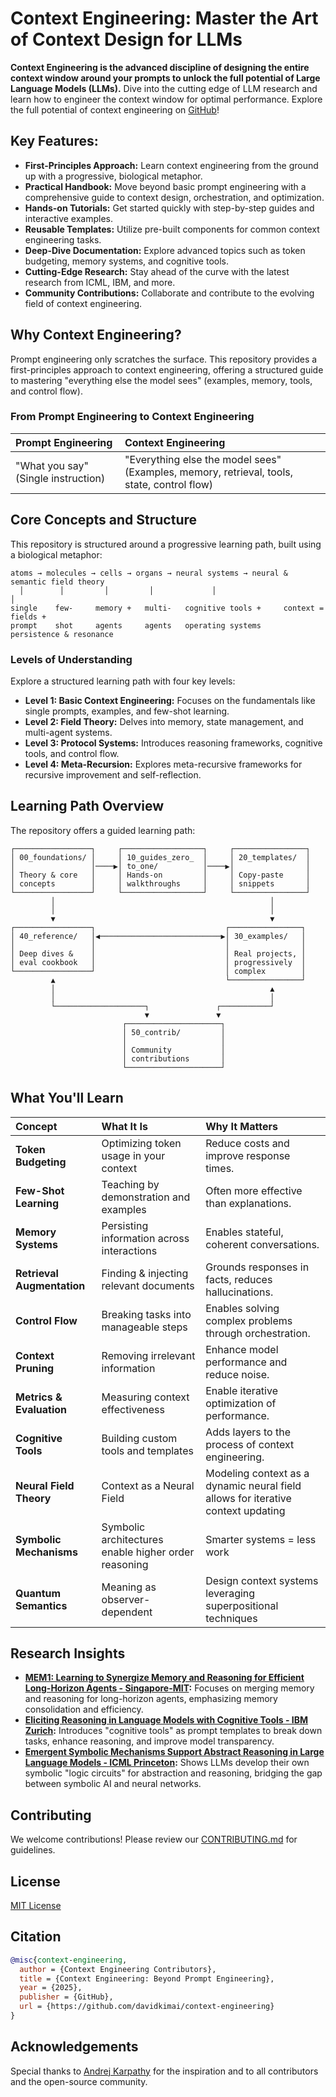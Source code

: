 # Context Engineering: Master the Art of Context Design for LLMs

**Context Engineering is the advanced discipline of designing the entire context window around your prompts to unlock the full potential of Large Language Models (LLMs).** Dive into the cutting edge of LLM research and learn how to engineer the context window for optimal performance. Explore the full potential of context engineering on [GitHub](https://github.com/davidkimai/Context-Engineering)!

## Key Features:

*   **First-Principles Approach:** Learn context engineering from the ground up with a progressive, biological metaphor.
*   **Practical Handbook:**  Move beyond basic prompt engineering with a comprehensive guide to context design, orchestration, and optimization.
*   **Hands-on Tutorials:**  Get started quickly with step-by-step guides and interactive examples.
*   **Reusable Templates:** Utilize pre-built components for common context engineering tasks.
*   **Deep-Dive Documentation:**  Explore advanced topics such as token budgeting, memory systems, and cognitive tools.
*   **Cutting-Edge Research:** Stay ahead of the curve with the latest research from ICML, IBM, and more.
*   **Community Contributions:** Collaborate and contribute to the evolving field of context engineering.

## Why Context Engineering?

Prompt engineering only scratches the surface.  This repository provides a first-principles approach to context engineering, offering a structured guide to mastering "everything else the model sees" (examples, memory, tools, and control flow).

### From Prompt Engineering to Context Engineering

| Prompt Engineering                      | Context Engineering                             |
| :------------------------------------- | :---------------------------------------------- |
| "What you say" (Single instruction) | "Everything else the model sees" (Examples, memory, retrieval, tools, state, control flow) |

## Core Concepts and Structure

This repository is structured around a progressive learning path, built using a biological metaphor:

```
atoms → molecules → cells → organs → neural systems → neural & semantic field theory 
  │        │         │         │             │                         │        
single    few-     memory +   multi-   cognitive tools +     context = fields +
prompt    shot     agents     agents   operating systems     persistence & resonance
```

### Levels of Understanding

Explore a structured learning path with four key levels:

*   **Level 1: Basic Context Engineering:**  Focuses on the fundamentals like single prompts, examples, and few-shot learning.
*   **Level 2: Field Theory:**  Delves into memory, state management, and multi-agent systems.
*   **Level 3: Protocol Systems:** Introduces reasoning frameworks, cognitive tools, and control flow.
*   **Level 4: Meta-Recursion:**  Explores meta-recursive frameworks for recursive improvement and self-reflection.

## Learning Path Overview

The repository offers a guided learning path:

```
┌─────────────────┐     ┌──────────────────┐     ┌────────────────┐
│ 00_foundations/ │     │ 10_guides_zero_  │     │ 20_templates/  │
│                 │────▶│ to_one/          │────▶│                │
│ Theory & core   │     │ Hands-on         │     │ Copy-paste     │
│ concepts        │     │ walkthroughs     │     │ snippets       │
└─────────────────┘     └──────────────────┘     └────────────────┘
         │                                                │
         │                                                │
         ▼                                                ▼
┌─────────────────┐                             ┌────────────────┐
│ 40_reference/   │◀───────────────────────────▶│ 30_examples/   │
│                 │                             │                │
│ Deep dives &    │                             │ Real projects, │
│ eval cookbook   │                             │ progressively  │
└─────────────────┘                             │ complex        │
         ▲                                      └────────────────┘
         │                                                ▲
         │                                                │
         └────────────────────┐               ┌───────────┘
                              ▼               ▼
                         ┌─────────────────────┐
                         │ 50_contrib/         │
                         │                     │
                         │ Community           │
                         │ contributions       │
                         └─────────────────────┘
```

## What You'll Learn

| Concept                    | What It Is                                              | Why It Matters                                                      |
| :------------------------- | :------------------------------------------------------- | :------------------------------------------------------------------ |
| **Token Budgeting**      | Optimizing token usage in your context               |  Reduce costs and improve response times.                           |
| **Few-Shot Learning**      | Teaching by demonstration and examples                  | Often more effective than explanations.                            |
| **Memory Systems**         | Persisting information across interactions           | Enables stateful, coherent conversations.                       |
| **Retrieval Augmentation** | Finding & injecting relevant documents              | Grounds responses in facts, reduces hallucinations.                 |
| **Control Flow**           | Breaking tasks into manageable steps                   | Enables solving complex problems through orchestration.      |
| **Context Pruning**        | Removing irrelevant information                      |  Enhance model performance and reduce noise.                       |
| **Metrics & Evaluation**   | Measuring context effectiveness                       | Enable iterative optimization of performance.       |
| **Cognitive Tools**        | Building custom tools and templates                    |  Adds layers to the process of context engineering.                         |
| **Neural Field Theory** | Context as a Neural Field  | Modeling context as a dynamic neural field allows for iterative context updating |
| **Symbolic Mechanisms** | Symbolic architectures enable higher order reasoning | Smarter systems = less work |
| **Quantum Semantics** |  Meaning as observer-dependent  | Design context systems leveraging superpositional techniques |


## Research Insights

*   **[MEM1: Learning to Synergize Memory and Reasoning for Efficient Long-Horizon Agents - Singapore-MIT](https://www.arxiv.org/pdf/2506.15841):** Focuses on merging memory and reasoning for long-horizon agents, emphasizing memory consolidation and efficiency.
*   **[Eliciting Reasoning in Language Models with Cognitive Tools - IBM Zurich](https://www.arxiv.org/pdf/2506.12115):** Introduces "cognitive tools" as prompt templates to break down tasks, enhance reasoning, and improve model transparency.
*   **[Emergent Symbolic Mechanisms Support Abstract Reasoning in Large Language Models - ICML Princeton](https://openreview.net/forum?id=y1SnRPDWx4):** Shows LLMs develop their own symbolic "logic circuits" for abstraction and reasoning, bridging the gap between symbolic AI and neural networks.

## Contributing

We welcome contributions! Please review our [CONTRIBUTING.md](.github/CONTRIBUTING.md) for guidelines.

## License

[MIT License](LICENSE)

## Citation

```bibtex
@misc{context-engineering,
  author = {Context Engineering Contributors},
  title = {Context Engineering: Beyond Prompt Engineering},
  year = {2025},
  publisher = {GitHub},
  url = {https://github.com/davidkimai/context-engineering}
}
```

## Acknowledgements

Special thanks to [Andrej Karpathy](https://x.com/karpathy/status/1937902205765607626) for the inspiration and to all contributors and the open-source community.